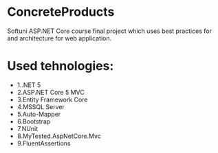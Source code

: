 # ConcreteProducts
Softuni ASP.NET Core course final project which uses best practices for and architecture for web application.

# Used tehnologies:
<ul>
  <li>1..NET 5</li>
  <li>2.ASP.NET Core 5 MVC</li>
  <li>3.Entity Framework Core</li>
  <li>4.MSSQL Server</li>
  <li>5.Auto-Mapper</li>
  <li>6.Bootstrap</li>
  <li>7.NUnit</li>
  <li>8.MyTested.AspNetCore.Mvc</li>
  <li>9.FluentAssertions</li>
</ul>
